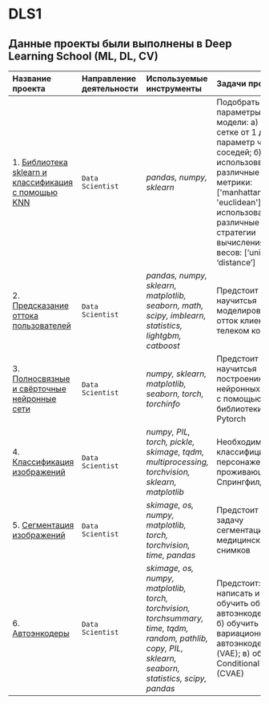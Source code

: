 # DLS1
## Данные проекты были выполнены в Deep Learning School (ML, DL, CV)

|Название проекта                     |Направление деятельности   |Используемые инструменты     | Задачи проекта                                                      |
|:------------------------------------|:--------------------------|:----------------------------|:--------------------------------------------------------------------|
|1. [Библиотека sklearn и классификация с помощью KNN](https://github.com/sx118828/DLS1/blob/main/1.%20knn/%5Bhomework%5Dknn.ipynb)|`Data Scientist`|*pandas, numpy, sklearn*|Подобрать параметры модели: а) по сетке от 1 до 10 параметр числа соседей; б) использоввать различные метрики: ['manhattan', 'euclidean']; в) использовать различные стратегии вычисления весов: [‘uniform’, ‘distance’]|
|2. [Предсказание оттока пользователей](https://github.com/sx118828/DLS1/blob/main/2.%20outflow/2_hw_outflow.ipynb)|`Data Scientist`|*pandas, numpy, sklearn, matplotlib, seaborn, math, scipy, imblearn, statistics, lightgbm, catboost*| Предстоит научитсья моделировать отток клиентов телеком компании|
|3. [Полносвязные и свёрточные нейронные сети](https://github.com/sx118828/DLS1/blob/main/3.%20dense%20and%20convolutional/3_hw_dense_and_convolutional_nn.ipynb)|`Data Scientist`|*numpy, sklearn, matplotlib, seaborn, torch, torchinfo*| Предстоит научитсья построению нейронных сетей с помощью библиотеки Pytorch|
|4. [Классификация изображений](https://github.com/sx118828/DLS1/blob/main/4.%20simpsons%20baseline/4_hw_simpsons_baseline.ipynb)|`Data Scientist`|*numpy, PIL, torch, pickle, skimage, tqdm, multiprocessing, torchvision, sklearn, matplotlib*| Необходимо классифицировать персонажей, проживающих в Спрингфилде|
|5. [Сегментация изображений](https://github.com/sx118828/DLS1/blob/main/5.%20semantic%20segmentation/5_hw_semantic_segmentation.ipynb)|`Data Scientist`|*skimage, os, numpy, matplotlib, torch, torchvision, time, pandas*| Предстоит решить задачу сегментации медицинских снимков|
|6. [Автоэнкодеры](https://github.com/sx118828/DLS1/blob/main/6.%20autoencoders/6_hw_autoencoders.ipynb)|`Data Scientist`|*skimage, os, numpy, matplotlib, torch, torchvision, torchsummary, time, tqdm, random, pathlib, copy, PIL, sklearn, seaborn, statistics, scipy, pandas*| Предстоит: a) написать и обучить обычный автоэнкодер (AE); б) обучить вариационный автоэнкодер (VAE); в) обучить Conditional VAE (CVAE) |
